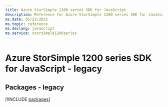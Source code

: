 ```yaml
---
title: Azure StorSimple 1200 series SDK for JavaScript
description: Reference for Azure StorSimple 1200 series SDK for JavaScript
ms.date: 05/23/2025
ms.topic: reference
ms.devlang: javascript
ms.service: storsimple1200series
---
```

# Azure StorSimple 1200 series SDK for JavaScript - legacy
## Packages - legacy
[!INCLUDE [packages](storsimple-1200-series-index.md)]